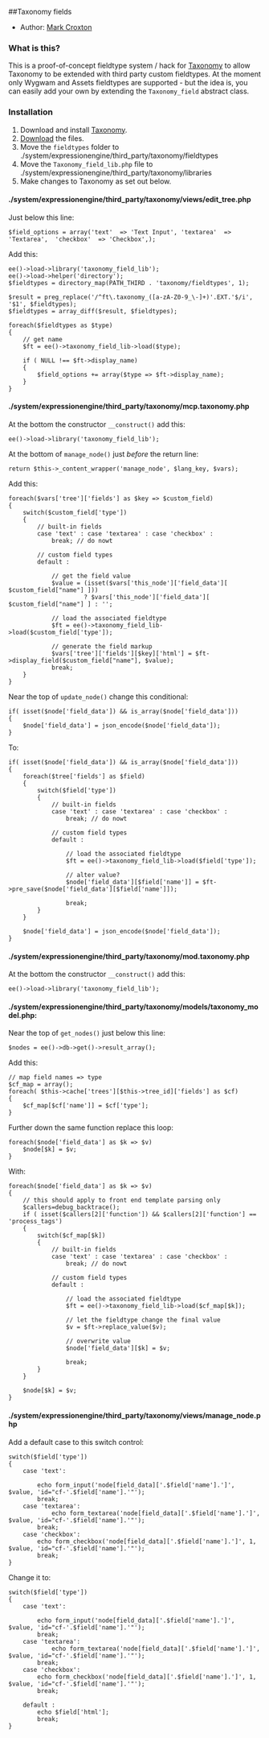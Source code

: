##Taxonomy fields

* Author: [Mark Croxton](http://hallmark-design.co.uk/)

### What is this?

This is a proof-of-concept fieldtype system / hack for [Taxonomy](https://devot-ee.com/add-ons/taxonomy) to allow Taxonomy to be extended with third party custom fieldtypes. At the moment only Wygwam and Assets fieldtypes are supported - but the idea is, you can easily add your own by extending the `Taxonomy_field` abstract class.

### Installation

1. Download and install [Taxonomy](https://devot-ee.com/add-ons/taxonomy).
2. [Download](https://github.com/croxton/Taxonomy_fields/archive/master.zip) the files.
3. Move the `fieldtypes` folder to ./system/expressionengine/third_party/taxonomy/fieldtypes
4. Move the `Taxonomy_field_lib.php` file to ./system/expressionengine/third_party/taxonomy/libraries
5. Make changes to Taxonomy as set out below.

#### ./system/expressionengine/third_party/taxonomy/views/edit_tree.php

Just below this line:
	
	$field_options = array('text'  => 'Text Input', 'textarea'  => 'Textarea',  'checkbox'  => 'Checkbox',);

Add this:

	ee()->load->library('taxonomy_field_lib');
	ee()->load->helper('directory');
	$fieldtypes = directory_map(PATH_THIRD . 'taxonomy/fieldtypes', 1);

	$result = preg_replace('/^ft\.taxonomy_([a-zA-Z0-9_\-]+)'.EXT.'$/i', '$1', $fieldtypes);
	$fieldtypes = array_diff($result, $fieldtypes);

	foreach($fieldtypes as $type)
	{
		// get name
		$ft = ee()->taxonomy_field_lib->load($type);

		if ( NULL !== $ft->display_name)
		{
			$field_options += array($type => $ft->display_name);
		}
	}
	
#### ./system/expressionengine/third_party/taxonomy/mcp.taxonomy.php

At the bottom the constructor `__construct()` add this:

	ee()->load->library('taxonomy_field_lib');
	
At the bottom of `manage_node()` just *before* the return line:

	return $this->_content_wrapper('manage_node', $lang_key, $vars);

Add this:

	foreach($vars['tree']['fields'] as $key => $custom_field)
	{	
		switch($custom_field['type'])
		{	
			// built-in fields
			case 'text' : case 'textarea' : case 'checkbox' :
				break; // do nowt

			// custom field types
			default : 

				// get the field value
				$value = (isset($vars['this_node']['field_data'][ $custom_field["name"] ]))
						 ? $vars['this_node']['field_data'][ $custom_field["name"] ] : '';

				// load the associated fieldtype
				$ft = ee()->taxonomy_field_lib->load($custom_field['type']);

				// generate the field markup
				$vars['tree']['fields'][$key]['html'] = $ft->display_field($custom_field["name"], $value);
				break;
		}
	}
	
Near the top of `update_node()` change this conditional:

	if( isset($node['field_data']) && is_array($node['field_data']))
	{
		$node['field_data'] = json_encode($node['field_data']);
	}

To:

	if( isset($node['field_data']) && is_array($node['field_data']))
	{
		foreach($tree['fields'] as $field)
		{
			switch($field['type'])
			{
				// built-in fields
				case 'text' : case 'textarea' : case 'checkbox' :
					break; // do nowt

				// custom field types
				default : 

					// load the associated fieldtype
					$ft = ee()->taxonomy_field_lib->load($field['type']);

					// alter value?
					$node['field_data'][$field['name']] = $ft->pre_save($node['field_data'][$field['name']]);

					break;
			}
		}
		
		$node['field_data'] = json_encode($node['field_data']);
	}

#### ./system/expressionengine/third_party/taxonomy/mod.taxonomy.php


At the bottom the constructor `__construct()` add this:

	ee()->load->library('taxonomy_field_lib');
	
	
#### ./system/expressionengine/third_party/taxonomy/models/taxonomy_model.php:

Near the top of `get_nodes()` just below this line:

	$nodes = ee()->db->get()->result_array();
	
Add this:

	// map field names => type
	$cf_map = array();
	foreach( $this->cache['trees'][$this->tree_id]['fields'] as $cf)
	{
		$cf_map[$cf['name']] = $cf['type'];
	}

Further down the same function replace this loop:

	foreach($node['field_data'] as $k => $v)
		$node[$k] = $v;
	} 

With:

	foreach($node['field_data'] as $k => $v)
    {	
    	// this should apply to front end template parsing only 
    	$callers=debug_backtrace();
		if ( isset($callers[2]['function']) && $callers[2]['function'] == 'process_tags')
		{
 			switch($cf_map[$k])
 			{
 				// built-in fields
				case 'text' : case 'textarea' : case 'checkbox' :
					break; // do nowt

				// custom field types	
 				default :
 							
 					// load the associated fieldtype
					$ft = ee()->taxonomy_field_lib->load($cf_map[$k]);

					// let the fieldtype change the final value
					$v = $ft->replace_value($v);

					// overwrite value
 					$node['field_data'][$k] = $v;

 					break;
 			}
 		}
 		
		$node[$k] = $v;
	}
	
#### ./system/expressionengine/third_party/taxonomy/views/manage_node.php
Add a default case to this switch control:

	switch($field['type'])
	{
		case 'text':

			echo form_input('node[field_data]['.$field['name'].']', $value, 'id="cf-'.$field['name'].'"');
			break;
		case 'textarea':
				echo form_textarea('node[field_data]['.$field['name'].']', $value, 'id="cf-'.$field['name'].'"');
			break;
		case 'checkbox':
			echo form_checkbox('node[field_data]['.$field['name'].']', 1, $value, 'id="cf-'.$field['name'].'"');
			break;
	}
	
Change it to:

	switch($field['type'])
	{
		case 'text':

			echo form_input('node[field_data]['.$field['name'].']', $value, 'id="cf-'.$field['name'].'"');
			break;
		case 'textarea':
				echo form_textarea('node[field_data]['.$field['name'].']', $value, 'id="cf-'.$field['name'].'"');
			break;
		case 'checkbox':
			echo form_checkbox('node[field_data]['.$field['name'].']', 1, $value, 'id="cf-'.$field['name'].'"');
			break;
			
		default :
			echo $field['html'];
			break; 
	}



